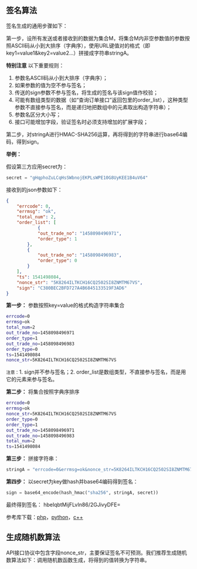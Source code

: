 
## 签名算法

签名生成的通用步骤如下：

第一步，设所有发送或者接收到的数据为集合M，将集合M内非空参数值的参数按照ASCII码从小到大排序（字典序），使用URL键值对的格式（即key1=value1&key2=value2…）拼接成字符串stringA。

__特别注意__ 以下重要规则：

1.  参数名ASCII码从小到大排序（字典序）；
2.  如果参数的值为空不参与签名；
3.  传送的sign参数不参与签名，将生成的签名与该sign值作校验；
4. 可能有数组类型的数据（如“查询订单接口”返回包里的order_list），这种类型参数不直接参与签名，而是递归地把数组中的元素取出构造字符串）；
5.  参数名区分大小写；
6.  接口可能增加字段，验证签名时必须支持增加的扩展字段；

第二步，对stringA进行HMAC-SHA256运算，再将得到的字符串进行base64编码，得到sign。

__举例：__ 

假设第三方应用secret为：

```python
secret = "gHqphoZuLCqHsSWbnojEKPLsWPE10G8UyKEE1B4uV64"
```

接收到的json参数如下：

```json
{
	"errcode": 0,
	"errmsg": "ok",
	"total_num": 2,
	"order_list": [
	    	{
			"out_trade_no": "1458098496971",
			"order_type": 1
		},
		{
			"out_trade_no": "1458098496983",
			"order_type": 0
		}
	],
	"ts": 1541498084,
	"nonce_str": "5K8264ILTKCH16CQ2502SI8ZNMTM67VS",
	"sign": "C380BEC2BFD727A4B6845133519F3AD6"
}
```

__第一步：__ 参数按照key=value的格式构造字符串集合

```bash
errcode=0
errmsg=ok
total_num=2
out_trade_no=1458098496971
order_type=1
out_trade_no=1458098496983
order_type=0
ts=1541498084
nonce_str=5K8264ILTKCH16CQ2502SI8ZNMTM67VS
```

```注意：```1. sign并不参与签名；2. order_list是数组类型，不直接参与签名，而是用它的元素来参与签名。

__第二步：__ 将集合按照字典序排序

```bash
errcode=0
errmsg=ok
nonce_str=5K8264ILTKCH16CQ2502SI8ZNMTM67VS
order_type=0
order_type=1
out_trade_no=1458098496971
out_trade_no=1458098496983
total_num=2
ts=1541498084
```

__第三步：__ 拼接字符串：

```python
stringA = "errcode=0&errmsg=ok&nonce_str=5K8264ILTKCH16CQ2502SI8ZNMTM67VS&order_type=0&order_type=1&out_trade_no=1458098496971&out_trade_no=1458098496983&total_num=2&ts=1541498084"
```

__第四步：__ 以secret为key做hash并base64编码得到签名：

```python
sign = base64_encode(hash_hmac("sha256", stringA, secret))
```

最终得到签名： hbeIqbtMijFLvIn86/2GJivyDFE=

参考库下载：[php]()，[python]()，[c++]()

## 生成随机数算法

API接口协议中包含字段nonce_str，主要保证签名不可预测。我们推荐生成随机数算法如下：调用随机数函数生成，将得到的值转换为字符串。
